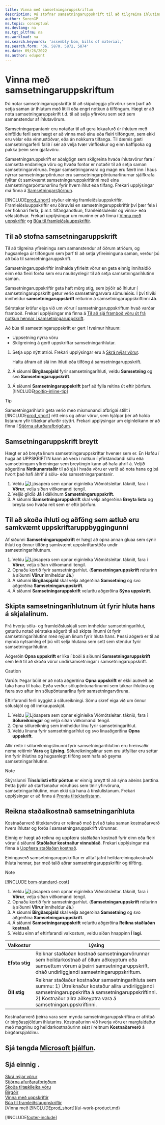 ```yaml
---
title: Vinna með samsetningaruppskriftum
description: Þú stofnar samsetningaruppskrift til að tilgreina íhlutina sem þarf til að setja saman vöruna sem uppskriftin segir til um.
author: SorenGP
ms.topic: conceptual
ms.devlang: na
ms.tgt_pltfrm: na
ms.workload: na
ms.search.keywords: 'assembly bom, bills of material,'
ms.search.form: '36, 5870, 5872, 5874'
ms.date: 09/26/2022
ms.author: edupont
---
```

# <a name="work-with-assembly-boms"></a><a name="work-with-assembly-boms"></a><a name="work-with-assembly-boms"></a>Vinna með samsetningaruppskriftum

Þú notar samsetningaruppskriftir til að skipuleggja yfirvörur sem þarf að setja saman úr íhlutum með lítilli eða engri notkun á tilföngum. Hægt er að nota samsetningaruppskrift t.d. til að selja yfirvöru sem sett sem samanstendur af íhlutavörum.

Samsetningarpantanir eru notaðar til að gera lokaafurð úr íhlutum með einföldu ferli sem hægt er að vinna með einu eða fleiri tilföngum, sem ekki eru vélar eða vinnustöðvar, eða án nokkurra tilfanga. Til dæmis gæti samsetningarferli falið í sér að velja tvær vínflöskur og einn kaffipoka og pakka þeim sem gjafavöru.  

Samsetningaruppskrift er aðalgögn sem skilgreina hvaða íhlutavörur fara í samsetta endanlega vöru og hvaða forðar er notaðir til að setja saman samsetningarvöruna. Þegar samsetningarvara og magn eru færð inn í haus nýrrar samsetningarpöntunar eru samsetningarpöntunarlínurnar sjálfkrafa fylltar út samkvæmt samsetningaruppskriftinni með eina samsetningarpöntunarlínu fyrir hvern íhlut eða tilfang. Frekari upplýsingar má finna á [Samsetningarstjórnun](assembly-assemble-items.md).

[!INCLUDE[prod_short](includes/prod_short.md)] styður einnig framleiðsluuppskriftir. Framleiðsluuppskriftir eru öðruvísi en samsetningaruppskriftir því þær fela í sér flóknari ferla, þ.m.t. tilfanganotkun, framleiðsluleiðir og vinnu- eða vélastöðvar. Frekari upplýsingar um muninn er að finna í [Vinna með uppskriftir](inventory-how-work-BOMs.md) og [Búa til framleiðsluuppskriftir](production-how-to-create-production-boms.md).

## <a name="to-create-an-assembly-bom"></a><a name="to-create-an-assembly-bom"></a><a name="to-create-an-assembly-bom"></a>Til að stofna samsetningaruppskrift

Til að tilgreina yfireiningu sem samanstendur af öðrum atriðum, og hugsanlega úr tilföngum sem þarf til að setja yfireininguna saman, verður þú að búa til samsetningaruppskrift.  

Samsetningaruppskriftir innihalda yfirleitt vörur en geta einnig innihaldið einn eða fleiri forða sem eru nauðsynlegir til að setja samsetningaríhlutinn saman.

Samsetningaruppskriftir geta haft mörg stig, sem þýðir að íhlutur í samsetningaruppskrift getur verið samsetningarvara sömuleiðis. Í því tilviki inniheldur **samsetningaruppskrift** reiturinn á samsetningaruppskriftinni **Já**.

Sérstakar kröfur eiga við um vörur í samsetningaruppskriftum hvað varðar framboð. Frekari upplýsingar má finna á [Til að sjá framboð vöru út frá notkun hennar í samsetningaruppskrift](inventory-how-availability-overview.md#to-view-the-availability-of-an-item-by-its-use-in-assembly-or-production-boms).

Að búa til samsetningaruppskrift er gert í tveimur hltuum:

- Uppsetning nýrra vöru
- Skilgreining á gerð uppskriftar samsetningaríhlutar.

1. Setja upp nýtt atriði. Frekari upplýsingar eru á [Skrá nýjar vörur](inventory-how-register-new-items.md).

   Haltu áfram að slá inn íhluti eða tilföng á samsetningaruppskrift.  
2. Á síðunni **Birgðaspjald** fyrir samsetningaríhluti, veldu **Samsetning** og svo **Samsetningaruppskrift**.
3. Á síðunni **Samsetningaruppskrift** þarf að fylla reitina út eftir þörfum. [!INCLUDE[tooltip-inline-tip](includes/tooltip-inline-tip_md.md)]

> [!TIP]
> Samsetningaríhlutir geta verið með mismunandi afbrigði stillt í [!INCLUDE[prod_short](includes/prod_short.md)] rétt eins og aðrar vörur, sem hjálpar þér að halda listanum yfir tiltækar afurðir styttri. Frekari upplýsingar um eiginleikann er að finna í [Stjórna afurðarafbrigðum](inventory-item-variants.md).

## <a name="to-edit-assembly-boms"></a><a name="to-edit-assembly-boms"></a><a name="to-edit-assembly-boms"></a>Samsetningaruppskrift breytt

Hægt er að breyta línum samsetningaruppskriftar hvenær sem er. En Hafðu í huga að UPPSKRIFTIN kann að vera í notkun í yfirstandandi sölu eða samsetningum yfireiningar sem breytingin kann að hafa áhrif á. Veljið aðgerðina **Notkunarstaðir** til að sjá í hvaða vöru er verið að nota hana og þá hvort það hafi áhrif á sölu- eða samsetningarpantanir.

1. Veldu ![Ljósapera sem opnar eiginleika Viðmótsleitar.](media/ui-search/search_small.png "Segðu mér hvað þú vilt gera") táknið, fara í **Vörur**, velja síðan viðkomandi tengil.
2. Veljið gildið **Já** í dálkinum **Samsetningaruppskrift**.
3. Á síðunni **Samsetningaruppskrift** skal velja aðgerðina **Breyta lista** og breyta svo hvaða reit sem er eftir þörfum.

## <a name="to-view-components-and-resources-indented-according-to-the-bom-structure"></a><a name="to-view-components-and-resources-indented-according-to-the-bom-structure"></a><a name="to-view-components-and-resources-indented-according-to-the-bom-structure"></a>Til að skoða íhluti og aðföng sem ætluð eru samkvæmt uppskriftaruppbyggingunni

Af síðunni **Samsetningaruppskrift** er hægt að opna annan gluaa sem sýnir íhluti og önnur tilföng samkvæmt uppskriftarstöðu undir samsetningaríhlutnum.

1. Veldu ![Ljósapera sem opnar eiginleika Viðmótsleitar.](media/ui-search/search_small.png "Segðu mér hvað þú vilt gera") táknið, fara í **Vörur**, velja síðan viðkomandi tengil.
2. Opnaðu kortið fyrir samsetningarhlut. (**Samsetningaruppskrift** reiturinn á síðunni **Vörur** inniheldur **Já**.)
3. Á síðunni **Birgðaspjald** skal velja aðgerðina **Samsetning** og svo aðgerðina **Samsetningaruppskrift**.
4. Á síðunni **Samsetningaruppskrift** velurðu aðgerðina **Sýna uppskrift**.

## <a name="to-replace-the-assembly-item-with-its-components-on-document-lines"></a><a name="to-replace-the-assembly-item-with-its-components-on-document-lines"></a><a name="to-replace-the-assembly-item-with-its-components-on-document-lines"></a>Skipta samsetningaríhlutnum út fyrir hluta hans á skjalalínum.

Frá hverju sölu- og framleiðsluskjali sem innheldur samsetningaríhlut, geturðu notað sérstaka aðgerð til að skipta línunni út fyrir samsetningaríhlutinn með nýjum línum fyrir hluta hans. Þessi aðgerð er til að mynda nytsamleg ef þú vilt selja hlutana sem sett sem stendur fyrir samsetningaríhlutinn.

Aðgerðin **Opna uppskrift** er líka í boði á síðunni **Samsetningaruppskrift** sem leið til að skoða vörur undirsamsetningar í samsetningaruppskrift.

> [!CAUTION]  
> Varúð: Þegar búið er að nota aðgerðina **Opna uppskrift** er ekki auðvelt að taka hana til baka. Eyða verður sölupöntunarlínunni sem táknar íhlutina og færa svo aftur inn sölupöntunarlínu fyrir samsetningarvöruna.

Eftirfarandi ferli byggist á sölureikningi. Sömu skref eiga við um önnur söluskjöl og öll innkaupaskjöl.

1. Veldu ![Ljósapera sem opnar eiginleika Viðmótsleitar.](media/ui-search/search_small.png "Segðu mér hvað þú vilt gera") táknið, fara í **Sölureikningar** og velja síðan viðkomandi tengil.
2. Opna sölureikning sem inniheldur línu fyrir samsetningaríhlut.
3. Veldu línuna fyrir samsetningaríhlut og svo línuaðgerðina **Opna uppskrift**.

Allir reitir í sölureikningslínunni fyrir samsetningaríhlutinn eru hreinsaðir nema reitirnir **Vara** og **Lýsing**. Sölureikningslínur sem eru útfylltar eru settar inn fyrir íhlutina og hugsanlegt tilföng sem hafa að geyma samsetningaríhlutinn.

> [!NOTE]
> Skýrslunni **Tínslulisti eftir pöntun** er einnig breytt til að sýna aðeins þættina. Þetta þýðir að starfsmaður vöruhúss sem tínir yfirvöruna, samsetningaríhlutinn, mun ekki sjá hana á tínslulistanum. Frekari upplýsingar er að finna á [Prenta tiltektarlistann](sales-how-print-picking-list.md).

## <a name="to-calculate-the-standard-cost-of-an-assembly-item"></a><a name="to-calculate-the-standard-cost-of-an-assembly-item"></a><a name="to-calculate-the-standard-cost-of-an-assembly-item"></a>Reikna staðalkostnað samsetningaríhluta

Kostnaðarverð tiltektarvöru er reiknað með því að taka saman kostnaðarverð hvers íhlutar og forða í samsetningaruppskrift vörunnar.

Einnig er hægt að reikna og uppfæra staðlaðan kostnað fyrir einn eða fleiri vörur á síðunni **Staðlaður kostnaður vinnublað**. Frekari upplýsingar má finna á [Uppfæra staðlaðan kostnað](finance-how-to-update-standard-costs.md).  

Einingaverð samsetningaruppskriftar er alltaf jafnt heildareiningakostnaði íhluta hennar, þar með talið aðrar samsetningaruppskriftir og tilföng.  

> [!NOTE]
> [!INCLUDE [bom-standard-cost](includes/bom-standard-cost.md)]

1. Veldu ![Ljósapera sem opnar eiginleika Viðmótsleitar.](media/ui-search/search_small.png "Segðu mér hvað þú vilt gera") táknið, fara í **Vörur**, velja síðan viðkomandi tengil.
2. Opnaðu kortið fyrir samsetningarhlut. (**Samsetningaruppskrift** reiturinn á síðunni **Vörur** inniheldur **Já**.)
3. Á síðunni **Birgðaspjald** skal velja aðgerðina **Samsetning** og svo aðgerðina **Samsetningaruppskrift**.
4. Á síðunni **Samsetningaruppskrift** velurðu aðgerðina **Reikna staðlaðan kostnað**.
5. Veldu einn af eftirfarandi valkostum, veldu síðan hnappinn **Í lagi**.

|Valkostur |Lýsing |
|-------|------------|
|**Efsta stig**|Reiknar staðlaðan kostnað samsetningarvörunnar sem heildarkostnað af öllum aðkeyptum eða samsettum vörum á þeirri samsetningaruppskrift, óháð undirliggjandi samsetningaruppskriftum.|
|**Öll stig**|Reiknar staðlaður kostnaður samsetningaríhluta sem summu: 1) Útreiknaður kostaður allra undirliggjandi samsetningaruppskrifta á samsetningaruppskriftinni. 2) Kostnaður allra aðkeyptra vara á samsetningaruppskriftinni.|

Kostnaðarverð þeirra vara sem mynda samsetningaruppskriftina er afritað úr birgðaspjöldum íhlutarins. Kostnaðurinn við hverja vöru er margfaldaður með magninu og heildarkostnaðurinn sést í reitnum **Kostnaðarverð** á birgðarspjaldinu.

## <a name="see-related-microsoft-training"></a><a name="see-related-microsoft-training"></a><a name="see-related-microsoft-training"></a>Sjá tengda [Microsoft þjálfun](/training/modules/set-up-assembly-items-dynamics-365-business-central/).

## <a name="see-also"></a><a name="see-also"></a><a name="see-also"></a>Sjá einnig .

[Skrá nýjar vörur](inventory-how-register-new-items.md)  
[Stjórna afurðarafbrigðum](inventory-item-variants.md)  
[Skoða tiltækileika vöru](inventory-how-availability-overview.md)  
[Birgðir](inventory-manage-inventory.md)  
[Vinna með uppskriftir](inventory-how-work-BOMs.md)  
[Búa til framleiðsluuppskriftir](production-how-to-create-production-boms.md)  
[Vinna með [!INCLUDE[prod_short](includes/prod_short.md)]](ui-work-product.md)  

[!INCLUDE[footer-include](includes/footer-banner.md)]
